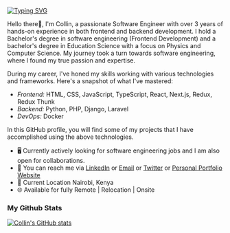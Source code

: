 [![Typing SVG](https://readme-typing-svg.demolab.com?font=Fira+Code&pause=6000&color=18F70E&background=57565500&width=635&lines=Collin+-+Frontend+and+Backend+Developer+👋+🖥💻)](https://git.io/typing-svg)
<!-- ###  [![Typing SVG](https://readme-typing-svg.demolab.com/?lines=Collin+-+Frontend+Developer+👋+🖥💻)](https://git.io/typing-svg) -->
<!-- [![Typing SVG](https://readme-typing-svg.demolab.com/?lines=Hello+I'm+Collin+text+texte+texf;Second+line+of+text)](https://git.io/typing-svg) -->

Hello there👋,
I'm Collin, a passionate Software Engineer with over 3 years of hands-on experience in both frontend and backend development. I hold a Bachelor's degree in software engineering (Frontend Development) and a bachelor's degree in Education Science with a focus on Physics and Computer Science. My journey took a turn towards software engineering, where I found my true passion and expertise.

During my career, I've honed my skills working with various technologies and frameworks. Here's a snapshot of what I've mastered:

* *Frontend:* HTML, CSS, JavaScript, TypeScript, React, Next.js, Redux, Redux Thunk
* *Backend:* Python, PHP, Django, Laravel
* *DevOps:* Docker


In this GitHub profile, you will find some of my projects that I have accomplished using the above technologies.

* 🖥️ Currently actively looking for software engineering jobs and I am also open for collaborations.
* 🔗 You can reach me via [LinkedIn](www.linkedin.com/in/collin-mwenda-software-engineer) or [Email](cmwenda20@gmail.com) or [Twitter](https://twitter.com/mwenda_collin) or [Personal Portfolio Website](https://collinm254.github.io/Portfolio1/)
* 📍 Current Location Nairobi, Kenya
* 🌐 Available for fully Remote | Relocation | Onsite

### My Github Stats

[![Collin's GitHub stats](https://github-readme-stats.vercel.app/api?username=CollinM254&count_private=true&show_icons=true&theme=dark)](https://github.com/anuraghazra/github-readme-stats)
